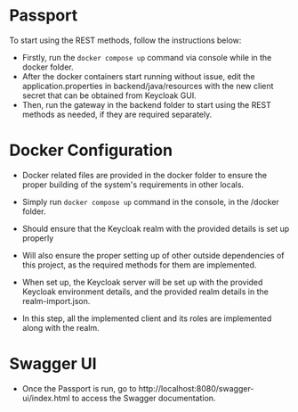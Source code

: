 # Passport 

To start using the REST methods, follow the instructions below:
- Firstly, run the ```docker compose up```  command via console while in the docker folder.
- After the docker containers start running without issue, edit the application.properties in backend/java/resources with the new client secret that can be obtained from Keycloak GUI.
- Then, run the gateway in the backend folder to start using the REST methods as needed, if they are required separately.
# Docker Configuration

- Docker related files are provided in the docker folder to ensure the proper building of the system's requirements in other locals.
- Simply run ```docker compose up``` command in the console, in the /docker folder.
- Should ensure that the Keycloak realm with the provided details is set up properly
- Will also ensure the proper setting up of other outside dependencies of this project, as the required methods for them are implemented.

- When set up, the Keycloak server will be set up with the provided Keycloak environment details, and the provided realm details in the realm-import.json.
- In this step, all the implemented client and its roles are implemented along with the realm.

# Swagger UI
- Once the Passport is run, go to http://localhost:8080/swagger-ui/index.html to access the Swagger documentation.